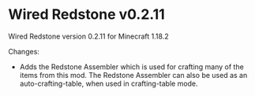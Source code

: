 # Wired Redstone v0.2.11

Wired Redstone version 0.2.11 for Minecraft 1.18.2

Changes:

* Adds the Redstone Assembler which is used for crafting many of the items from this mod. The Redstone Assembler can
  also be used as an auto-crafting-table, when used in crafting-table mode.
